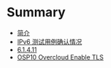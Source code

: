 # Summary

* [简介](README.md)
* [IPv6 测试用例确认情况](IPV6.md)
* [6.1.4.11](case/6.1.4.11.md)
* [OSP10 Overcloud Enable TLS](osp10-overcloud-enable-tls.md)
